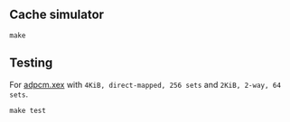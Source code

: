 ## Cache simulator

```
make
```
## Testing

For [adpcm.xex](https://github.com/aguirre-ivan/orgacomp-tps/blob/main/tp4/cachesim/adpcm.xex) with `4KiB, direct-mapped, 256 sets` and `2KiB, 2-way, 64 sets`.

```
make test
```
